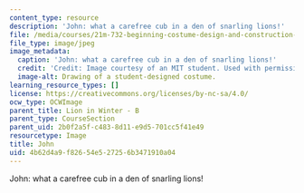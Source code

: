 ```yaml
---
content_type: resource
description: 'John: what a carefree cub in a den of snarling lions!'
file: /media/courses/21m-732-beginning-costume-design-and-construction-fall-2008/4b62d4a9f82654e527256b3471910a04_john.jpg
file_type: image/jpeg
image_metadata:
  caption: 'John: what a carefree cub in a den of snarling lions!'
  credit: 'Credit: Image courtesy of an MIT student. Used with permission.'
  image-alt: Drawing of a student-designed costume.
learning_resource_types: []
license: https://creativecommons.org/licenses/by-nc-sa/4.0/
ocw_type: OCWImage
parent_title: Lion in Winter - B
parent_type: CourseSection
parent_uid: 2b0f2a5f-c483-8d11-e9d5-701cc5f41e49
resourcetype: Image
title: John
uid: 4b62d4a9-f826-54e5-2725-6b3471910a04
---
```

John: what a carefree cub in a den of snarling lions!
